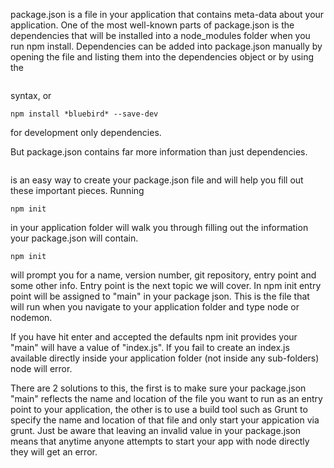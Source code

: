 package.json is a file in your application that contains meta-data about your application. One of the most well-known parts of package.json is the dependencies that will be installed into a node_modules folder when you run npm install. Dependencies can be added into package.json manually by opening the file and listing them into the dependencies object or by using the 
```npm install bluebird --save 
```
syntax, or 
```
npm install *bluebird* --save-dev 
```
for development only dependencies.


But package.json contains far more information than just dependencies. 
```npm init
```
is an easy way to create your package.json file and will help you fill out these important pieces. Running
```
npm init
```
in your application folder will walk you through filling out the information your package.json will contain.  
```
npm init
```
will prompt you for a name, version number, git repository, entry point and some other info. Entry point is the next topic we will cover. 
In npm init entry point will be assigned to "main" in your package json. This is the file that will run when you navigate to your application folder and type node or nodemon. 


If you have hit enter and accepted the defaults npm init provides your "main" will have a value of "index.js".
If you fail to create an index.js available directly inside your application folder (not inside any sub-folders) node will error. 


There are 2 solutions to this, the first is to make sure your package.json "main" reflects the name and location of the file you want to run as an entry point to your application, the other is to use a build tool such as Grunt to specify the name and location of that file and only start your appication via grunt. Just be aware that leaving an invalid value in your package.json means that anytime anyone attempts to start your app with node directly they will get an error.
